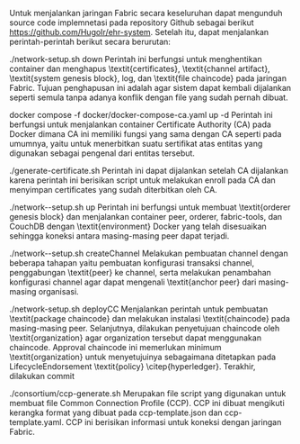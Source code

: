 
Untuk menjalankan jaringan Fabric secara keseluruhan dapat mengunduh source code implemnetasi pada repository Github sebagai berikut https://github.com/HugoIr/ehr-system. Setelah itu, dapat menjalankan perintah-perintah berikut secara berurutan:

./network-setup.sh down
    Perintah ini berfungsi untuk menghentikan container dan menghapus \textit{certificates}, \textit{channel artifact}, \textit{system genesis block}, log, dan \textit{file chaincode} pada jaringan Fabric. Tujuan penghapusan ini adalah agar sistem dapat kembali dijalankan seperti semula tanpa adanya konflik dengan file yang sudah pernah dibuat.

docker compose -f docker/docker-compose-ca.yaml up -d
    Perintah ini berfungsi untuk menjalankan container Certificate Authority (CA) pada Docker dimana CA ini memiliki fungsi yang sama dengan CA seperti pada umumnya, yaitu untuk menerbitkan suatu sertifikat atas entitas yang digunakan sebagai pengenal dari entitas tersebut.

./generate-certificate.sh
    Perintah ini dapat dijalankan setelah CA dijalankan karena perintah ini berisikan script untuk melakukan enroll pada CA dan menyimpan certificates yang sudah diterbitkan oleh CA.

./network--setup.sh up
    Perintah ini berfungsi untuk membuat \textit{orderer genesis block} dan menjalankan container peer, orderer, fabric-tools, dan CouchDB dengan \textit{environment} Docker yang telah disesuaikan sehingga koneksi antara masing-masing peer dapat terjadi.
        
./network--setup.sh createChannel
    Melakukan pembuatan channel dengan beberapa tahapan yaitu pembuatan konfigurasi transaksi channel, penggabungan \textit{peer} ke channel, serta melakukan penambahan konfigurasi channel agar dapat mengenali \textit{anchor peer} dari masing-masing organisasi.

./network-setup.sh deployCC
    Menjalankan perintah untuk pembuatan \textit{package chaincode} dan melakukan instalasi \textit{chaincode} pada masing-masing peer. Selanjutnya, dilakukan penyetujuan chaincode oleh \textit{organization} agar organization tersebut dapat menggunakan chaincode. Approval chaincode ini memerlukan minimum \textit{organization} untuk menyetujuinya sebagaimana ditetapkan pada LifecycleEndorsement \textit{policy} \citep{hyperledger}. Terakhir, dilakukan commit 

./consortium/ccp-generate.sh
    Merupakan file script yang digunakan untuk membuat file Common Connection Profile (CCP). CCP ini dibuat mengikuti kerangka format yang dibuat pada ccp-template.json dan ccp-template.yaml. CCP ini berisikan informasi untuk koneksi dengan jaringan Fabric.
